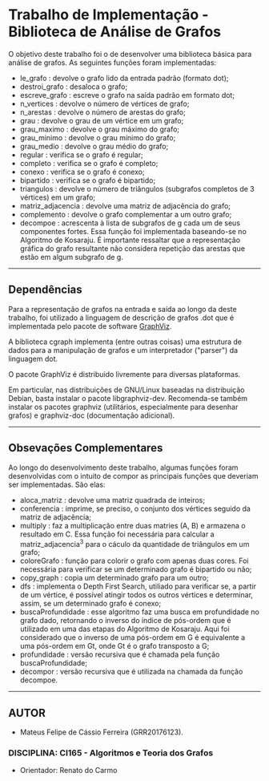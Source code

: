 # Trabalho de Implementação - Biblioteca de Análise de Grafos
O objetivo deste trabalho foi o de desenvolver uma biblioteca básica para análise de grafos. As seguintes funções foram implementadas:
- le_grafo : devolve o grafo lido da entrada padrão (formato dot);
- destroi_grafo : desaloca o grafo;
- escreve_grafo : escreve o grafo na saída padrão em formato dot;
- n_vertices : devolve o número de vértices de grafo;
- n_arestas : devolve o número de arestas do grafo;
- grau : devolve o grau de um vértice em um grafo;
- grau_maximo : devolve o grau máximo do grafo;
- grau_minimo : devolve o grau mínimo do grafo;
- grau_medio : devolve o grau médio do grafo;
- regular : verifica se o grafo é regular;
- completo : verifica se o grafo é completo;
- conexo : verifica se o grafo é conexo;
- bipartido : verifica se o grafo é bipartido;
- triangulos : devolve o número de triângulos (subgrafos completos de 3 vértices) em um grafo;
- matriz_adjacencia : devolve uma matriz de adjacência do grafo;
- complemento : devolve o grafo complementar a um outro grafo;
- decompoe : acrescenta à lista de subgrafos de g cada um de seus componentes fortes. Essa função foi implementada baseando-se no Algoritmo de Kosaraju. É importante ressaltar que a representação gráfica do grafo resultante não considera repetição das arestas que estão em algum subgrafo de g.

---

## Dependências
Para a representação de grafos na entrada e saída ao longo da deste trabalho, foi utilizado a linguagem de descrição de grafos .dot que é implementada pelo pacote de software [GraphViz](http://www.graphviz.org/).

A biblioteca cgraph implementa (entre outras coisas) uma estrutura de dados para a manipulação de grafos e um interpretador ("parser") da linguagem dot.

O pacote GraphViz é distribuido livremente para diversas plataformas.

Em particular, nas distribuições de GNU/Linux baseadas na distribuição Debian, basta instalar o pacote libgraphviz-dev. Recomenda-se também instalar os pacotes graphviz (utilitários, especialmente para desenhar grafos) e graphviz-doc (documentação adicional).

---

## Obsevações Complementares
Ao longo do desenvolvimento deste trabalho, algumas funções foram desenvolvidas com o intuito de compor as principais funções que deveriam ser implementadas. São elas:

- aloca_matriz : devolve uma matriz quadrada de inteiros;
- conferencia : imprime, se preciso, o conjunto dos vértices seguido da matriz de adjacência;
- multiply : faz a multiplicação entre duas matries (A, B) e armazena o resultado em C. Essa função foi necessária para calcular a matriz_adjacencia<sup>3</sup> para o cáculo da quantidade de triângulos em um grafo;
- coloreGrafo : função para colorir o grafo com apenas duas cores. Foi necessária para verificar se um determinado grafo é bipartido ou não;
- copy_graph : copia um determinado grafo para um outro;
- dfs : implementa o Depth First Search, utiliado para verificar se, a partir de um vértice, é possível atingir todos os outros vértices e determinar, assim, se um determinado grafo é conexo;
- buscaProfundidade : esse algoritmo faz uma busca em profundidade no grafo dado, retornando o inverso do índice de pós-ordem que é utilizado em uma das etapas do Algoritmo de Kosaraju. Aqui foi considerado que o inverso de uma pós-ordem em G é equivalente a uma pós-ordem em Gt, onde Gt é o grafo transposto a G;
- profundidade : versão recursiva que é chamada pela função buscaProfundidade;
- decompor : versão recursiva que é utilizada na chamada da função decompoe.

---

## AUTOR
- Mateus Felipe de Cássio Ferreira (GRR20176123).

### DISCIPLINA: CI165 - Algoritmos e Teoria dos Grafos
- Orientador: Renato do Carmo
